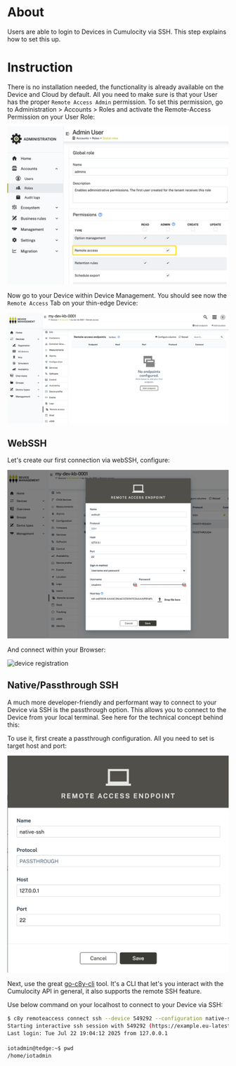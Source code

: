 # About

Users are able to login to Devices in Cumulocity via SSH. This step explains how to set this up. 

# Instruction

There is no installation needed, the functionality is already available on the Device and Cloud by default. All you need to make sure is that your User has the proper `Remote Access Admin` permission. To set this permission, go to Administration > Accounts > Roles and activate the Remote-Access Permission on your User Role:

![device registration](./imgs/remote-access-permission.png)

Now go to your Device within Device Management. You should see now the `Remote Access` Tab on your thin-edge Device:

![device registration](./imgs/remote-access-tab.png)

## WebSSH

Let's create our first connection via webSSH, configure:

![device registration](./imgs/web-ssh-config.png)

And connect within your Browser:

![device registration](./imgs/remote-access-connect.png)


## Native/Passthrough SSH

A much more developer-friendly and performant way to connect to your Device via SSH is the passthrough option. This allows you to connect to the Device from your local terminal. 
See here for the technical concept behind this: 

To use it, first create a passthrough configuration. All you need to set is target host and port:

![device registration](./imgs/passthrough-config.png)


Next, use the great [go-c8y-cli](https://goc8ycli.netlify.app/docs/introduction/) tool. It's a CLI that let's you interact with the Cumulocity API in general, it also supports the remote SSH feature. 

Use below command on your localhost to connect to your Device via SSH:

```sh
$ c8y remoteaccess connect ssh --device 549292 --configuration native-ssh  --user iotadmin
Starting interactive ssh session with 549292 (https://example.eu-latest.cumulocity.com)
Last login: Tue Jul 22 19:04:12 2025 from 127.0.0.1

iotadmin@tedge:~$ pwd
/home/iotadmin
```

